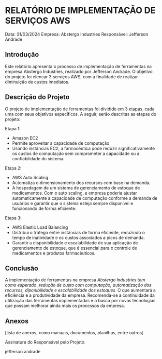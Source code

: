# RELATÓRIO DE IMPLEMENTAÇÃO DE SERVIÇOS AWS

Data: 01/03/2024
Empresa: Abstergo Industries 
Responsável: Jefferson Andrade

## Introdução
Este relatório apresenta o processo de implementação de ferramentas na empresa Abstergo Industries, realizado por Jefferson Andrade. O objetivo do projeto foi elencar 3 serviços AWS, com a finalidade de realizar diminuição de custos imediatos.

## Descrição do Projeto
O projeto de implementação de ferramentas foi dividido em 3 etapas, cada uma com seus objetivos específicos. A seguir, serão descritas as etapas do projeto:

Etapa 1: 
- Amazon EC2
- Permite aproveitar a capacidade de computação
- Usando instâncias EC2, a farmacêutica pode reduzir significativamente os custos de computação sem comprometer a capacidade ou a confiabilidade do sistema.

Etapa 2: 
- AWS Auto Scaling
- Automatiza o dimensionamento dos recursos com base na demanda.
-  A hospedagem de um sistema de gerenciamento de estoque de medicamentos. Com o auto scaling, a empresa poderia ajustar automaticamente a capacidade de computação conforme a demanda de usuários e garantir que o sistema esteja sempre disponível e funcionando de forma eficiente.

Etapa 3: 
- AWS Elastic Load Balancing
- Distribui o tráfego entre instâncias de forma eficiente, reduzindo o tempo de inatividade e os custos associados a picos de demanda.
- Garantir a disponibilidade e escalabilidade de sua aplicação de gerenciamento de estoque, que é essencial para o controle de medicamentos e produtos farmacêuticos.



## Conclusão
A implementação de ferramentas na empresa *Abstergo Industries tem como esperado ,redução de custo com computação, automatização dos recursos, diponibilidade e escalabilidade dos estoques*. O que aumentará a eficiência e a produtividade da empresa. Recomenda-se a continuidade da utilização das ferramentas implementadas e a busca por novas tecnologias que possam melhorar ainda mais os processos da empresa.

## Anexos

[lista de anexos, como manuais, documentos, planilhas, entre outros]

Assinatura do Responsável pelo Projeto:

jefferson andrade